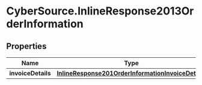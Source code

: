 # CyberSource.InlineResponse2013OrderInformation

## Properties
Name | Type | Description | Notes
------------ | ------------- | ------------- | -------------
**invoiceDetails** | [**InlineResponse201OrderInformationInvoiceDetails**](InlineResponse201OrderInformationInvoiceDetails.md) |  | [optional] 


